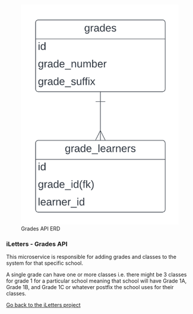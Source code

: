 <figure>
  <img
  src="Grades API ERD.png"
  alt="Grades API ERD">
  <figcaption>Grades API ERD</figcaption>
</figure>

### iLetters - Grades API

This microservice is responsible for adding grades and classes to the system for that specific school.

A single grade can have one or more classes i.e. there might be 3 classes for grade 1 for a particular school meaning that 
school will have Grade 1A, Grade 1B, and Grade 1C or whatever postfix the school uses for their classes.

[Go back to the iLetters project](https://github.com/MlamliLolwane/iLetters)
